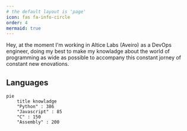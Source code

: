 ```yaml
---
# the default layout is 'page'
icon: fas fa-info-circle
order: 4
mermaid: true
---
```


Hey, at the moment I'm working in Altice Labs (Aveiro) as a DevOps engineer, doing my best to make my knowladge about the world of programming as wide as possible to accompany this constant jorney of constant new enovations.

## Languages 

```mermaid
pie
    title knowladge
    "Python" : 386
    "Javascript" : 85
    "C" : 150 
    "Assembly" : 200
```